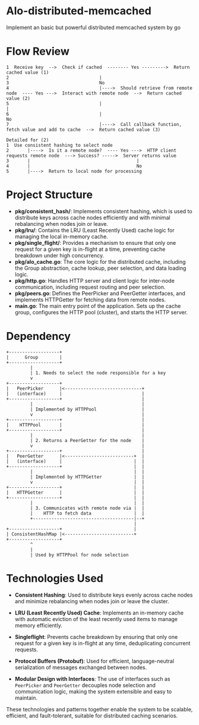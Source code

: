 # Alo-distributed-memcached
Implement an basic but powerful distributed memcached system by go
#  Flow Review

```text
1  Receive key  -->  Check if cached  -------- Yes --------->  Return cached value (1)
2                                  |
3                                  No
4                                  |---->  Should retrieve from remote node  ---- Yes --->  Interact with remote node  -->  Return cached value (2)
5                                  |                                      |
6                                  |                                      No
7                                  |---->  Call callback function, fetch value and add to cache  -->  Return cached value (3)

Detailed for (2)
1  Use consistent hashing to select node
2       |---->  Is it a remote node?  ---- Yes --->  HTTP client requests remote node  ---> Success? ----->  Server returns value
3       |                                        |
4       |                                        No
5       |---->  Return to local node for processing
```

# Project Structure
- **pkg/consistent_hash/**: Implements consistent hashing, which is used to distribute keys across cache nodes efficiently and with minimal rebalancing when nodes join or leave.
- **pkg/lru/**: Contains the LRU (Least Recently Used) cache logic for managing the local in-memory cache.
- **pkg/single_flight/**: Provides a mechanism to ensure that only one request for a given key is in-flight at a time, preventing cache breakdown under high concurrency.
- **pkg/alo_cache.go**: The core logic for the distributed cache, including the Group abstraction, cache lookup, peer selection, and data loading logic.
- **pkg/http.go**: Handles HTTP server and client logic for inter-node communication, including request routing and peer selection.
- **pkg/peers.go**: Defines the PeerPicker and PeerGetter interfaces, and implements HTTPGetter for fetching data from remote nodes.
- **main.go**: The main entry point of the application. Sets up the cache group, configures the HTTP pool (cluster), and starts the HTTP server.


# Dependency
```
+-------------------+
|      Group        |
+-------------------+
         |
         | 1. Needs to select the node responsible for a key
         v
+-------------------+
|   PeerPicker      |<-----------------------------+
|   (interface)     |                              |
+-------------------+                              |
         |                                         |
         | Implemented by HTTPPool                 |
         v                                         |
+-------------------+                              |
|    HTTPPool       |                              |
+-------------------+                              |
         |                                         |
         | 2. Returns a PeerGetter for the node    |
         v                                         |
+-------------------+                              |
|   PeerGetter      |<--------------------------+  |
|   (interface)     |                           |  |
+-------------------+                           |  |
         |                                      |  |
         | Implemented by HTTPGetter            |  |
         v                                      |  |
+-------------------+                           |  |
|   HTTPGetter      |                           |  |
+-------------------+                           |  |
         |                                      |  |
         | 3. Communicates with remote node via |  |
         |    HTTP to fetch data                |  |
         +--------------------------------------|--+
                                                |
+-------------------+                           |
| ConsistentHashMap |<--------------------------+
+-------------------+
         ^
         |
         | Used by HTTPPool for node selection
```

# Technologies Used
- **Consistent Hashing**: Used to distribute keys evenly across cache nodes and minimize rebalancing when nodes join or leave the cluster.

- **LRU (Least Recently Used) Cache**: Implements an in-memory cache with automatic eviction of the least recently used items to manage memory efficiently.

- **Singleflight**: Prevents cache breakdown by ensuring that only one request for a given key is in-flight at any time, deduplicating concurrent requests.

- **Protocol Buffers (Protobuf)**: Used for efficient, language-neutral serialization of messages exchanged between nodes.

- **Modular Design with Interfaces**: The use of interfaces such as `PeerPicker` and `PeerGetter` decouples node selection and communication logic, making the system extensible and easy to maintain.

These technologies and patterns together enable the system to be scalable, efficient, and fault-tolerant, suitable for distributed caching scenarios.

